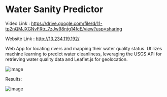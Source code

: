 # Water Sanity Predictor

Video Link : https://drive.google.com/file/d/11-tp2nQMJXGNvFRtr_7zJw98ntg14fcE/view?usp=sharing

Website Link : http://13.234.119.192/ 

Web App for locating rivers and mapping their water quality status. Utilizes machine learning to predict water cleanliness, leveraging the USGS API for retrieving water quality data and Leaflet.js for geolocation.

![image](https://github.com/user-attachments/assets/77b91e46-2230-4595-aece-31cbf1c3b4ee)


Results:

![image](https://github.com/user-attachments/assets/f0440313-ef9b-4bbe-b416-362296726d8a)
